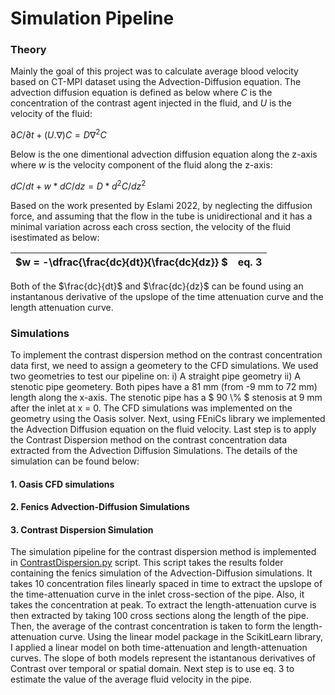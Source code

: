 # Simulation Pipeline

### Theory
Mainly the goal of this project was to calculate average blood velocity based on CT-MPI dataset using the Advection-Diffusion equation. The advection diffusion equation is defined as below where $C$ is the concentration of the contrast agent injected in the fluid, and $U$ is the velocity of the fluid:

$\partial C/\partial t + (U.\nabla )C = D\nabla ^2C$

Below is the one dimentional advection diffusion equation along the z-axis where $w$ is the velocity component of the fluid along the z-axis:

$dC/dt + w*dC/dz = D*d^2C/dz^2$

Based on the work presented by Eslami 2022, by neglecting the diffusion force, and assuming that the flow in the tube is unidirectional and it has a minimal variation across each cross section, the velocity of the fluid isestimated as below:

| $w = -\dfrac{\frac{dc}{dt}}{\frac{dc}{dz}} $ | eq. 3 |
| --- | --- |


Both of the $\frac{dc}{dt}$ and $\frac{dc}{dz}$ can be found using an instantanous derivative of the upslope of the time attenuation curve and the length attenuation curve.

### Simulations
To implement the contrast dispersion method on the contrast concentration data first, we need to assign a geometery to the CFD simulations. We used two geometries to test our pipeline on: i) A straight pipe geometry ii) A stenotic pipe geometery. Both pipes have a 81 mm (from -9 mm to 72 mm) length along the x-axis. The stenotic pipe has a $ 90 \\% $ stenosis at 9 mm after the inlet at x = 0. The CFD simulations was implemented on the geometry using the Oasis solver. Next, using FEniCs library we implemented the Advection Diffusion equation on the fluid velocity. Last step is to apply the Contrast Dispersion method on the contrast concentration data extracted from the Advection Diffusion Simulations. The details of the simulation can be found below:  

#### 1. Oasis CFD simulations

#### 2. Fenics Advection-Diffusion Simulations

#### 3. Contrast Dispersion Simulation
The simulation pipeline for the contrast dispersion method is implemented in [ContrastDispersion.py](../scripts/ContrastDispersion.py) script. This script takes the results folder containing the fenics simulation of the Advection-Diffusion simulations. It takes 10 concentration files linearly spaced in time to extract the upslope of the time-attenuation curve in the inlet cross-section of the pipe. Also, it takes the concentration at peak. To extract the length-attenuation curve is then extracted by taking 100 cross sections along the length of the pipe. Then, the average of the contrast concentration is taken to form the length-attenuation curve. Using the linear model package in the ScikitLearn library, I applied a linear model on both time-attenuation and length-attenuation curves. The slope of both models represent the istantanous derivatives of Contrast over temporal or spatial domain. Next step is to use eq. 3 to estimate the value of the average fluid velocity in the pipe.


